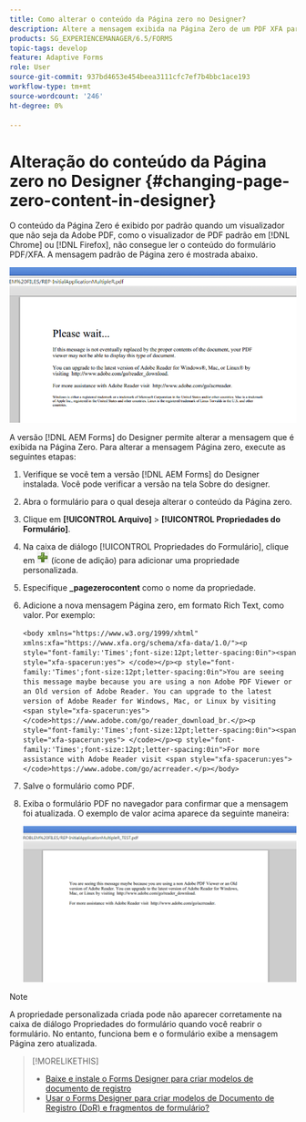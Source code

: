 ```yaml
---
title: Como alterar o conteúdo da Página zero no Designer?
description: Altere a mensagem exibida na Página Zero de um PDF XFA para visualizadores que não sejam do Adobe PDF.
products: SG_EXPERIENCEMANAGER/6.5/FORMS
topic-tags: develop
feature: Adaptive Forms
role: User
source-git-commit: 937bd4653e454beea3111cfc7ef7b4bbc1ace193
workflow-type: tm+mt
source-wordcount: '246'
ht-degree: 0%

---
```



# Alteração do conteúdo da Página zero no Designer {#changing-page-zero-content-in-designer}

O conteúdo da Página Zero é exibido por padrão quando um visualizador que não seja da Adobe PDF, como o visualizador de PDF padrão em [!DNL Chrome] ou [!DNL Firefox], não consegue ler o conteúdo do formulário PDF/XFA. A mensagem padrão de Página zero é mostrada abaixo.

![defaultpage0message](assets/defaultpage0message.png)

A versão [!DNL AEM Forms] do Designer permite alterar a mensagem que é exibida na Página Zero. Para alterar a mensagem Página zero, execute as seguintes etapas:

1. Verifique se você tem a versão [!DNL AEM Forms] do Designer instalada. Você pode verificar a versão na tela Sobre do designer.

1. Abra o formulário para o qual deseja alterar o conteúdo da Página zero.

1. Clique em **[!UICONTROL Arquivo]** > **[!UICONTROL Propriedades do Formulário]**.

1. Na caixa de diálogo [!UICONTROL Propriedades do Formulário], clique em ![mais](assets/plus.png) (ícone de adição) para adicionar uma propriedade personalizada.

1. Especifique **_pagezerocontent** como o nome da propriedade.
1. Adicione a nova mensagem Página zero, em formato Rich Text, como valor. Por exemplo:


   `<body xmlns="https://www.w3.org/1999/xhtml" xmlns:xfa="https://www.xfa.org/schema/xfa-data/1.0/"><p style="font-family:'Times';font-size:12pt;letter-spacing:0in"><span style="xfa-spacerun:yes"> </code></p><p style="font-family:'Times';font-size:12pt;letter-spacing:0in">You are seeing this message maybe because you are using a non Adobe PDF Viewer or an Old version of Adobe Reader. You can upgrade to the latest version of Adobe Reader for Windows, Mac, or Linux by visiting <span style="xfa-spacerun:yes"> </code>https://www.adobe.com/go/reader_download_br.</p><p style="font-family:'Times';font-size:12pt;letter-spacing:0in"><span style="xfa-spacerun:yes"> </code></p><p style="font-family:'Times';font-size:12pt;letter-spacing:0in">For more assistance with Adobe Reader visit <span style="xfa-spacerun:yes"> </code>https://www.adobe.com/go/acrreader.</p></body>`

1. Salve o formulário como PDF.

1. Exiba o formulário PDF no navegador para confirmar que a mensagem foi atualizada. O exemplo de valor acima aparece da seguinte maneira:

   ![mensagem alterada](assets/changedmessage.png)

>[!NOTE]
>
>A propriedade personalizada criada pode não aparecer corretamente na caixa de diálogo Propriedades do formulário quando você reabrir o formulário. No entanto, funciona bem e o formulário exibe a mensagem Página zero atualizada.

>[!MORELIKETHIS]
>
>* [Baixe e instale o Forms Designer para criar modelos de documento de registro](/help/forms/installing-configuring-designer.md)
>* [Usar o Forms Designer para criar modelos de Documento de Registro (DoR) e fragmentos de formulário?](/help/forms/use-forms-designer.md)
